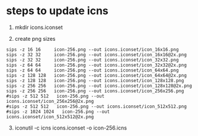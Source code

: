 # steps to update icns

1. mkdir icons.iconset

2. create png sizes

>    
    sips -z 16 16     icon-256.png --out icons.iconset/icon_16x16.png
    sips -z 32 32     icon-256.png --out icons.iconset/icon_16x16@2x.png
    sips -z 32 32     icon-256.png --out icons.iconset/icon_32x32.png
    sips -z 64 64     icon-256.png --out icons.iconset/icon_32x32@2x.png
    sips -z 64 64     icon-256.png --out icons.iconset/icon_64x64.png
    sips -z 128 128   icon-256.png --out icons.iconset/icon_64x64@2x.png
    sips -z 128 128   icon-256.png --out icons.iconset/icon_128x128.png
    sips -z 256 256   icon-256.png --out icons.iconset/icon_128x128@2x.png
    sips -z 256 256   icon-256.png --out icons.iconset/icon_256x256.png
    #sips -z 512 512   icon-256.png --out icons.iconset/icon_256x256@2x.png
    #sips -z 512 512   icon-256.png --out icons.iconset/icon_512x512.png
    #sips -z 1024 1024   icon-256.png --out icons.iconset/icon_512x512@2x.png

3. iconutil -c icns icons.iconset -o icon-256.icns
